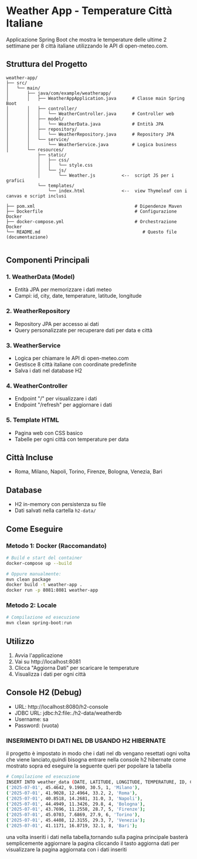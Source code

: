 # Weather App - Temperature Città Italiane

Applicazione Spring Boot che mostra le temperature delle ultime 2 settimane per 8 città italiane utilizzando le API di open-meteo.com.

## Struttura del Progetto

```
weather-app/
├── src/
│   └── main/
│       ├── java/com/example/weatherapp/
│       │   ├── WeatherAppApplication.java      # Classe main Spring Boot
│       │   ├── controller/
│       │   │   └── WeatherController.java      # Controller web
│       │   ├── model/
│       │   │   └── WeatherData.java            # Entità JPA
│       │   ├── repository/
│       │   │   └── WeatherRepository.java      # Repository JPA
│       │   └── service/
│       │       └── WeatherService.java         # Logica business
│       └── resources/
            ├── static/
            │   ├── css/
            │   │   └── style.css
            │   └── js/
            │       └── Weather.js          <--  script JS per i grafici
            └── templates/
                └── index.html              <--  view Thymeleaf con i canvas e script inclusi

├── pom.xml                                      # Dipendenze Maven
├── Dockerfile                                   # Configurazione Docker
├── docker-compose.yml                           # Orchestrazione Docker
└── README.md                                       # Questo file (documentazione)
                             
```

## Componenti Principali

### 1. WeatherData (Model)
- Entità JPA per memorizzare i dati meteo
- Campi: id, city, date, temperature, latitude, longitude

### 2. WeatherRepository
- Repository JPA per accesso ai dati
- Query personalizzate per recuperare dati per data e città

### 3. WeatherService
- Logica per chiamare le API di open-meteo.com
- Gestisce 8 città italiane con coordinate predefinite
- Salva i dati nel database H2

### 4. WeatherController
- Endpoint "/" per visualizzare i dati
- Endpoint "/refresh" per aggiornare i dati

### 5. Template HTML
- Pagina web con CSS basico
- Tabelle per ogni città con temperature per data

## Città Incluse
- Roma, Milano, Napoli, Torino, Firenze, Bologna, Venezia, Bari

## Database
- H2 in-memory con persistenza su file
- Dati salvati nella cartella `h2-data/`

## Come Eseguire

### Metodo 1: Docker (Raccomandato)
```bash
# Build e start del container
docker-compose up --build

# Oppure manualmente:
mvn clean package
docker build -t weather-app .
docker run -p 8081:8081 weather-app
```

### Metodo 2: Locale
```bash
# Compilazione ed esecuzione
mvn clean spring-boot:run
```

## Utilizzo
1. Avvia l'applicazione
2. Vai su http://localhost:8081
3. Clicca "Aggiorna Dati" per scaricare le temperature
4. Visualizza i dati per ogni città

## Console H2 (Debug)
- URL: http://localhost:8080/h2-console
- JDBC URL: jdbc:h2:file:./h2-data/weatherdb
- Username: sa
- Password: (vuota)


### INSERIMENTO DI DATI NEL DB USANDO H2 HIBERNATE
il progetto è impostato in modo che i dati nel db vengano resettati ogni volta che viene lanciato,quindi bisogna entrare nella console h2 hibernate come mostrato sopra ed eseguire la seguente queri per popolare la tabella
```bash
# Compilazione ed esecuzione
INSERT INTO weather_data (DATE, LATITUDE, LONGITUDE, TEMPERATURE, ID, CITY) VALUES
('2025-07-01', 45.4642, 9.1900, 30.5, 1, 'Milano'),
('2025-07-01', 41.9028, 12.4964, 33.2, 2, 'Roma'),
('2025-07-01', 40.8518, 14.2681, 31.0, 3, 'Napoli'),
('2025-07-01', 44.4949, 11.3426, 29.8, 4, 'Bologna'),
('2025-07-01', 43.7696, 11.2558, 28.7, 5, 'Firenze');
('2025-07-01', 45.0703, 7.6869, 27.9, 6, 'Torino'),
('2025-07-01', 45.4408, 12.3155, 29.3, 7, 'Venezia');
('2025-07-01', 41.1171, 16.8719, 32.1, 8, 'Bari');

```

una volta inseriti i dati nella tabella,tornando sulla pagina principale basterà semplicemente aggiornare la pagina  cliccando il tasto aggiorna dati per visualizzare la pagina aggiornata con i dati inseriti
